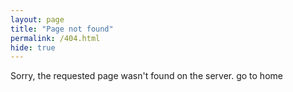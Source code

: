 ```yaml
---
layout: page
title: "Page not found"
permalink: /404.html
hide: true
---
```

Sorry, the requested page wasn't found on the server.
go to home